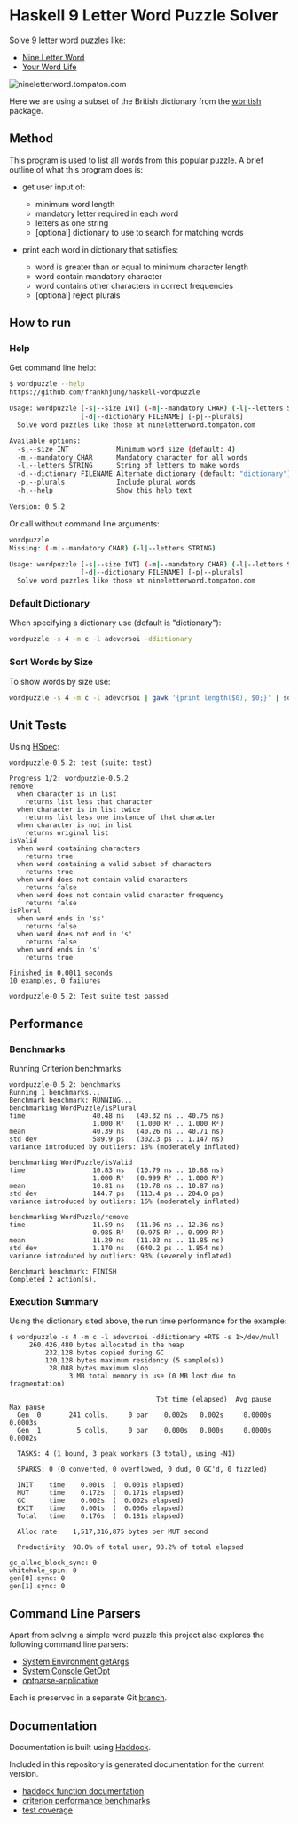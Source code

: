 # Haskell 9 Letter Word Puzzle Solver

Solve 9 letter word puzzles like:

* [Nine Letter Word](http://nineletterword.tompaton.com/adevcrsoi/)
* [Your Word Life](http://www.yourwiselife.com.au/games/9-letter-word/)

![nineletterword.tompaton.com](doc/nineletterword.png)

Here we are using a subset of the British dictionary from the
[wbritish](https://packages.debian.org/sid/text/wbritish) package.


## Method

This program is used to list all words from this popular puzzle.
A brief outline of what this program does is:

* get user input of:
  * minimum word length
  * mandatory letter required in each word
  * letters as one string
  * [optional] dictionary to use to search for matching words

* print each word in dictionary that satisfies:
  * word is greater than or equal to minimum character length
  * word contain mandatory character
  * word contains other characters in correct frequencies
  * [optional] reject plurals


## How to run

### Help

Get command line help:

```bash
$ wordpuzzle --help
https://github.com/frankhjung/haskell-wordpuzzle

Usage: wordpuzzle [-s|--size INT] (-m|--mandatory CHAR) (-l|--letters STRING)
                  [-d|--dictionary FILENAME] [-p|--plurals]
  Solve word puzzles like those at nineletterword.tompaton.com

Available options:
  -s,--size INT            Minimum word size (default: 4)
  -m,--mandatory CHAR      Mandatory character for all words
  -l,--letters STRING      String of letters to make words
  -d,--dictionary FILENAME Alternate dictionary (default: "dictionary")
  -p,--plurals             Include plural words
  -h,--help                Show this help text

Version: 0.5.2
```

Or call without command line arguments:

```bash
wordpuzzle
Missing: (-m|--mandatory CHAR) (-l|--letters STRING)

Usage: wordpuzzle [-s|--size INT] (-m|--mandatory CHAR) (-l|--letters STRING)
                  [-d|--dictionary FILENAME] [-p|--plurals]
  Solve word puzzles like those at nineletterword.tompaton.com
```

### Default Dictionary

When specifying a dictionary use (default is "dictionary"):

```bash
wordpuzzle -s 4 -m c -l adevcrsoi -ddictionary
```

### Sort Words by Size

To show words by size use:

```bash
wordpuzzle -s 4 -m c -l adevcrsoi | gawk '{print length($0), $0;}' | sort -r
```


## Unit Tests

Using [HSpec](https://hspec.github.io/):

```text
wordpuzzle-0.5.2: test (suite: test)

Progress 1/2: wordpuzzle-0.5.2
remove
  when character is in list
    returns list less that character
  when character is in list twice
    returns list less one instance of that character
  when character is not in list
    returns original list
isValid
  when word containing characters
    returns true
  when word containing a valid subset of characters
    returns true
  when word does not contain valid characters
    returns false
  when word does not contain valid character frequency
    returns false
isPlural
  when word ends in 'ss'
    returns false
  when word does not end in 's'
    returns false
  when word ends in 's'
    returns true

Finished in 0.0011 seconds
10 examples, 0 failures

wordpuzzle-0.5.2: Test suite test passed
```


## Performance

### Benchmarks

Running Criterion benchmarks:

```text
wordpuzzle-0.5.2: benchmarks
Running 1 benchmarks...
Benchmark benchmark: RUNNING...
benchmarking WordPuzzle/isPlural
time                 40.48 ns   (40.32 ns .. 40.75 ns)
                     1.000 R²   (1.000 R² .. 1.000 R²)
mean                 40.39 ns   (40.26 ns .. 40.71 ns)
std dev              589.9 ps   (302.3 ps .. 1.147 ns)
variance introduced by outliers: 18% (moderately inflated)

benchmarking WordPuzzle/isValid
time                 10.83 ns   (10.79 ns .. 10.88 ns)
                     1.000 R²   (0.999 R² .. 1.000 R²)
mean                 10.81 ns   (10.78 ns .. 10.87 ns)
std dev              144.7 ps   (113.4 ps .. 204.0 ps)
variance introduced by outliers: 16% (moderately inflated)

benchmarking WordPuzzle/remove
time                 11.59 ns   (11.06 ns .. 12.36 ns)
                     0.985 R²   (0.975 R² .. 0.999 R²)
mean                 11.29 ns   (11.03 ns .. 11.85 ns)
std dev              1.170 ns   (640.2 ps .. 1.854 ns)
variance introduced by outliers: 93% (severely inflated)

Benchmark benchmark: FINISH
Completed 2 action(s).
```

### Execution Summary

Using the dictionary sited above, the run time performance for the example:

```text
$ wordpuzzle -s 4 -m c -l adevcrsoi -ddictionary +RTS -s 1>/dev/null
     260,426,480 bytes allocated in the heap
         232,128 bytes copied during GC
         120,128 bytes maximum residency (5 sample(s))
          28,088 bytes maximum slop
               3 MB total memory in use (0 MB lost due to fragmentation)

                                     Tot time (elapsed)  Avg pause  Max pause
  Gen  0       241 colls,     0 par    0.002s   0.002s     0.0000s    0.0003s
  Gen  1         5 colls,     0 par    0.000s   0.000s     0.0000s    0.0002s

  TASKS: 4 (1 bound, 3 peak workers (3 total), using -N1)

  SPARKS: 0 (0 converted, 0 overflowed, 0 dud, 0 GC'd, 0 fizzled)

  INIT    time    0.001s  (  0.001s elapsed)
  MUT     time    0.172s  (  0.171s elapsed)
  GC      time    0.002s  (  0.002s elapsed)
  EXIT    time    0.001s  (  0.006s elapsed)
  Total   time    0.176s  (  0.181s elapsed)

  Alloc rate    1,517,316,875 bytes per MUT second

  Productivity  98.0% of total user, 98.2% of total elapsed

gc_alloc_block_sync: 0
whitehole_spin: 0
gen[0].sync: 0
gen[1].sync: 0
```


## Command Line Parsers

Apart from solving a simple word puzzle this project also explores the following
command line parsers:

* [System.Environment getArgs](https://hackage.haskell.org/package/base/docs/System-Environment.html)
* [System.Console GetOpt](https://hackage.haskell.org/package/base/docs/System-Console-GetOpt.html)
* [optparse-applicative](https://hackage.haskell.org/package/optparse-applicative)

Each is preserved in a separate Git [branch](https://github.com/frankhjung/haskell-wordpuzzle/branches).


## Documentation

Documentation is built using [Haddock](https://www.haskell.org/haddock/).

Included in this repository is generated documentation for the current version.

* [haddock function documentation](./doc/html/wordpuzzle/index.html)
* [criterion performance benchmarks](./doc/benchmark.html)
* [test coverage](./doc/hpc/wordpuzzle/test/hpc_index.html)

